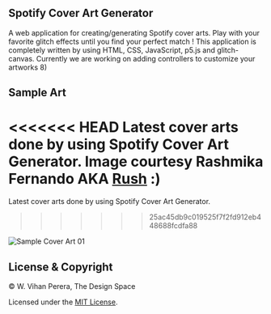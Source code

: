 ## Spotify Cover Art Generator
A web application for creating/generating Spotify cover arts. Play with your favorite glitch effects until you find your perfect match !
This application is completely written by using HTML, CSS, JavaScript, p5.js and glitch-canvas. Currently we are working on adding controllers to customize your artworks 8)

## Sample Art
<<<<<<< HEAD
Latest cover arts done by using Spotify Cover Art Generator. Image courtesy Rashmika Fernando AKA [Rush](https://www.facebook.com/Ferxndorush) :)
=======
Latest cover arts done by using Spotify Cover Art Generator. </br>
>>>>>>> 25ac45db9c019525f7f2fd912eb448688fcdfa88

![Sample Cover Art 01](https://i.ibb.co/ssw9bdD/Spotify-Cover-Art.png)

## License & Copyright
© W. Vihan Perera, The Design Space

Licensed under the [MIT License](LICENSE).
